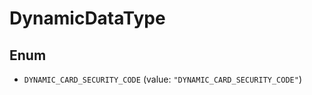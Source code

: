 

# DynamicDataType

## Enum


* `DYNAMIC_CARD_SECURITY_CODE` (value: `"DYNAMIC_CARD_SECURITY_CODE"`)



